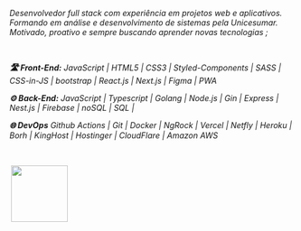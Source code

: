 <p align="left"> 
<i>
 Desenvolvedor full stack com experiência em projetos web e aplicativos. Formando em análise e desenvolvimento de
sistemas pela Unicesumar. Motivado, proativo e sempre buscando aprender
novas tecnologias
 <i>;
</p>

<br/>
 <p align="left"> 
 <b align="left">🛣️ Front-End:</b> 
 JavaScript | HTML5 | CSS3 | Styled-Components | 
 SASS | CSS-in-JS | bootstrap | React.js | Next.js | Figma | PWA
</p>

 <p align="left">
  <b align="left">⚙️ Back-End:</b> 
 JavaScript | Typescript | Golang | Node.js | 
  Gin | Express | Nest.js | Firebase | noSQL | SQL |  
</p>

<p align="left">
<b align="left">🌐 DevOps</b>
 Github Actions | Git | Docker | NgRock | Vercel | Netfly | 
 Heroku | Borh | KingHost | Hostinger | CloudFlare | Amazon AWS 
</p>

<br/>
<p align="left" >
  
  <a href="https://marcio.pages.dev/" alt="Portifolio" target="_blank"><img hspace="3" width="100" src="https://img.shields.io/badge/website-ff0077?style=for-the-badge&logo=About.me&logoColor=white" target="_blank"></a>
  
</p>

  
